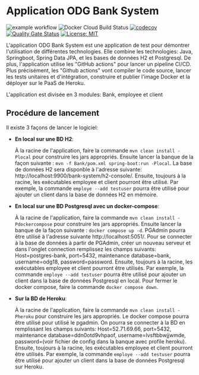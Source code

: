 # Application ODG Bank System

![example workflow](https://github.com/olivier-deguise/ODG-Bank-System/actions/workflows/pipeline.yml/badge.svg)
![Docker Cloud Build Status](https://img.shields.io/docker/cloud/build/odg18/bank)
[![codecov](https://codecov.io/gh/olivier-deguise/ODG-Bank-System/branch/master/graph/badge.svg?token=MPDJS15838)](https://codecov.io/gh/olivier-deguise/ODG-Bank-System)
[![Quality Gate Status](https://sonarcloud.io/api/project_badges/measure?project=olivier-deguise_ODG-Bank-System&metric=alert_status)](https://sonarcloud.io/summary/new_code?id=olivier-deguise_ODG-Bank-System)
[![License: MIT](https://img.shields.io/badge/License-MIT-yellow.svg)](https://opensource.org/licenses/MIT)


L'application ODG Bank System est une application de test pour démontrer l'utilisation de différentes technologies.
Elle combine les technologies: Java, Springboot, Spring Data JPA, et les bases de données H2 et Postgresql.
De plus, l'application utilise les "GitHub actions" pour lancer un pipeline CI/CD. Plus précisément, les 
"Github actions" vont compiler le code source, lancer les tests unitaires et d'intégration, construire et publier
l'image Docker et la déployer sur le PaaS de Heroku.

L'application est divisée en 3 modules: Bank, employee et client

## Procédure de lancement
Il existe 3 façons de lancer le logiciel:

- **En local sur une BD H2**:   

    À la racine de l'application, faire la commande
`mvn clean install -Plocal` pour construire les jars appropriés. 
Ensuite lancer la banque de la façon suivante : `mvn -f Bank/pom.xml spring-boot:run -Plocal`.
La base de données H2 sera disponble à l'adresse suivante: http://localhost:9900/bank-system/h2-console/. 
Ensuite, toujours à la racine, les exécutables employee et client pourront être utilisé. Par exemple,
la commande `employe --add testuser` pourra être utilisé pour ajouter un client dans la base de données
H2 en mémoire.


- **En local sur une BD Postgresql avec un docker-compose**:
  
    À la racine de l'application, faire la commande
`mvn clean install -Pdockercompose` pour construire les jars appropriés. Ensuite lancer la banque 
de la façon suivante : `docker compose up -d`. PGAdmin pourra être utilisé à l'adresse
suivante http://localhost:5051/. Pour se connecter à la base de données à partir de PGAdmin, créer
un nouveau serveur et dans l'onglet connection remplissez les champs suivants: Host=postgres-bank, port=5432, maintenance database=bank, 
username=odg18, password=password. Ensuite, toujours à la racine, les exécutables employee et 
client pourront être utilisés. Par exemple, la commande `employe --add testuser` pourra être utilisé 
pour ajouter un client dans la base de données Postgresql en local. Pour fermer le docker compose, 
faire la commande `docker compose down`. 


- **Sur la BD de Heroku**:

    À la racine de l'application, faire la commande `mvn clean install -Pheroku` pour 
construire les jars appropriés. Le docker compose pourra être utilisé pour utilisé le pgadmin.
On pourra se connecter à la BD en remplissant les champs suivants: Host=52.71.69.66, port=5432, maintenance database=ddn0otd9vhpaof,
username=lvsftbbwjjwmde, password=(voir fichier de config dans la banque avec profile heroku).
Ensuite, toujours à la racine, les exécutables employee et
client pourront être utilisés. Par exemple, la commande `employe --add testuser` pourra être utilisé
pour ajouter un client dans la base de données Postgresql sur Heroku.

